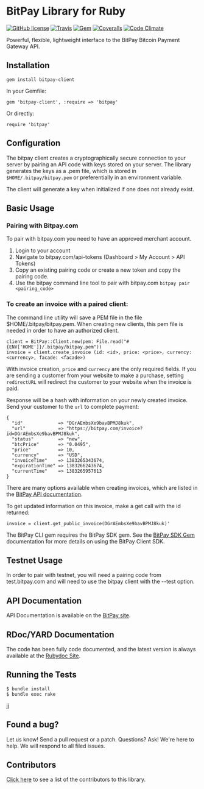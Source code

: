 # BitPay Library for Ruby

[![GitHub license](https://img.shields.io/badge/license-MIT-blue.svg?style=flat-square)](https://raw.githubusercontent.com/bitpay/ruby-cli/master/LICENSE.md)
[![Travis](https://img.shields.io/travis/bitpay/ruby-cli.svg?style=flat-square)](https://travis-ci.org/bitpay/ruby-cli)
[![Gem](https://img.shields.io/gem/v/bitpay-client.svg?style=flat-square)](https://rubygems.org/gems/bitpay-client)
[![Coveralls](https://img.shields.io/coveralls/bitpay/ruby-cli.svg?style=flat-square)](https://coveralls.io/github/bitpay/ruby-cli)
[![Code Climate](https://img.shields.io/codeclimate/github/bitpay/ruby-cli.svg?style=flat-square)](https://codeclimate.com/github/bitpay/ruby-cli)

Powerful, flexible, lightweight interface to the BitPay Bitcoin Payment Gateway API.

## Installation

    gem install bitpay-client

In your Gemfile:

    gem 'bitpay-client', :require => 'bitpay'

Or directly:

    require 'bitpay'

## Configuration

The bitpay client creates a cryptographically secure connection to your server by pairing an API code with keys stored on your server. The library generates the keys as a .pem file, which is stored in `$HOME/.bitpay/bitpay.pem` or preferentially in an environment variable.

The client will generate a key when initialized if one does not already exist.

## Basic Usage

### Pairing with Bitpay.com

To pair with bitpay.com you need to have an approved merchant account.  
1. Login to your account  
2. Navigate to bitpay.com/api-tokens (Dashboard > My Account > API Tokens)  
3. Copy an existing pairing code or create a new token and copy the pairing code.  
4. Use the bitpay command line tool to pair with bitpay.com `bitpay pair <pairing_code>`

### To create an invoice with a paired client:

The command line utility will save a PEM file in the file $HOME/.bitpay/bitpay.pem. When creating new clients, this pem file is needed in order to have an authorized client.

    client = BitPay::Client.new(pem: File.read("#{ENV['HOME']}/.bitpay/bitpay.pem"))
    invoice = client.create_invoice (id: <id>, price: <price>, currency: <currency>, facade: <facade>)

With invoice creation, `price` and `currency` are the only required fields. If you are sending a customer from your website to make a purchase, setting `redirectURL` will redirect the customer to your website when the invoice is paid.

Response will be a hash with information on your newly created invoice. Send your customer to the `url` to complete payment:

    {
      "id"             => "DGrAEmbsXe9bavBPMJ8kuk",
      "url"            => "https://bitpay.com/invoice?id=DGrAEmbsXe9bavBPMJ8kuk",
      "status"         => "new",
      "btcPrice"       => "0.0495",
      "price"          => 10,
      "currency"       => "USD",
      "invoiceTime"    => 1383265343674,
      "expirationTime" => 1383266243674,
      "currentTime"    => 1383265957613
    }

There are many options available when creating invoices, which are listed in the [BitPay API documentation](https://bitpay.com/bitcoin-payment-gateway-api).

To get updated information on this invoice, make a get call with the id returned:

    invoice = client.get_public_invoice(DGrAEmbsXe9bavBPMJ8kuk)'

The BitPay CLI gem requires the BitPay SDK gem. See the [BitPay SDK Gem](https://github.com/bitpay/ruby-client/blob/master/GUIDE.md) documentation for more details on using the BitPay Client SDK.

## Testnet Usage

In order to pair with testnet, you will need a pairing code from test.bitpay.com and will need to use the bitpay client with the --test option.

## API Documentation

API Documentation is available on the [BitPay site](https://bitpay.com/api).

## RDoc/YARD Documentation
The code has been fully code documented, and the latest version is always available at the [Rubydoc Site](http://rubydoc.info/gems/bitpay-client).

## Running the Tests

    $ bundle install
    $ bundle exec rake
jj
## Found a bug?
Let us know! Send a pull request or a patch. Questions? Ask! We're here to help. We will respond to all filed issues.

## Contributors
[Click here](https://github.com/bitpay/ruby-client/graphs/contributors) to see a list of the contributors to this library.
